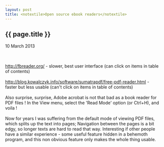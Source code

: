 ```yaml
---
layout: post
title: <notextile>Open source ebook readers</notextile>
---
```


{{ page.title }}
----------------

<p class="publish_date">
10 March 2013

</p>
<br><br><a class="ot-anchor" href="http://fbreader.org/" rel="nofollow">http://fbreader.org/</a> - slower, best user interface (can click on items in table of contents)<br><br><a class="ot-anchor" href="http://blog.kowalczyk.info/software/sumatrapdf/free-pdf-reader.html" rel="nofollow">http://blog.kowalczyk.info/software/sumatrapdf/free-pdf-reader.html</a> - faster but less usable (can&#39;t click on items in table of contents)<br><br>Also surprise, surprise, Adobe acrobat is not that bad as a book reader for PDF files ! In the View menu, select the &#39;Read Mode&#39; option (or Ctrl+H), and voila !<br><br>Now for years I was suffering from the default mode of viewing PDF files, which splits up the text into pages; Navigation between the pages is a bit edgy, so longer texts are hard to read that way. Interesting if other people have a similar experience - some useful feature hidden in a behemoth program, and this non obvious feature only makes the whole thing usable.
